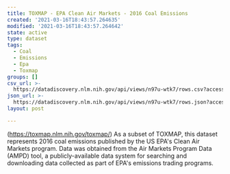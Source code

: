 ```yaml
---
title: TOXMAP - EPA Clean Air Markets - 2016 Coal Emissions
created: '2021-03-16T18:43:57.264635'
modified: '2021-03-16T18:43:57.264642'
state: active
type: dataset
tags:
  - Coal
  - Emissions
  - Epa
  - Toxmap
groups: []
csv_url: >-
  https://datadiscovery.nlm.nih.gov/api/views/n97u-wtk7/rows.csv?accessType=DOWNLOAD
json_url: >-
  https://datadiscovery.nlm.nih.gov/api/views/n97u-wtk7/rows.json?accessType=DOWNLOAD
layout: post

---
```

(https://toxmap.nlm.nih.gov/toxmap/) As a subset of TOXMAP, this dataset represents 2016 coal emissions published by the US EPA's Clean Air Markets program. Data was obtained from the Air Markets Program Data (AMPD) tool, a publicly-available data system for searching and downloading data collected as part of EPA's emissions trading programs.
